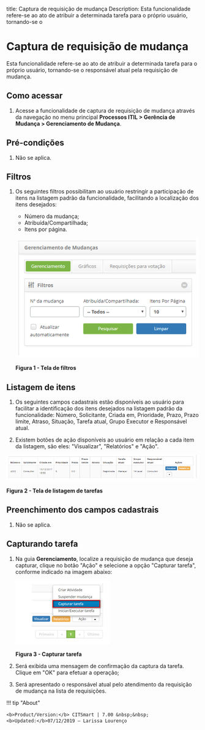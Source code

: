 title: Captura de requisição de mudança
Description: Esta funcionalidade refere-se ao ato de atribuir a determinada tarefa para o próprio usuário, tornando-se o 
# Captura de requisição de mudança

Esta funcionalidade refere-se ao ato de atribuir a determinada tarefa para o próprio usuário, tornando-se o responsável 
atual pela requisição de mudança.

Como acessar
-------------

1. Acesse a funcionalidade de captura de requisição de mudança através da navegação no menu principal
**Processos ITIL > Gerência de Mudança > Gerenciamento de Mudança**.

Pré-condições
----------------

1. Não se aplica.

Filtros
----------

1. Os seguintes filtros possibilitam ao usuário restringir a participação de itens na listagem padrão da funcionalidade, 
facilitando a localização dos itens desejados:

    - Número da mudança;
    - Atribuída/Compartilhada;
    - Itens por página.
    
    ![Filtros](images/cap-mud.img1.png)
    
    **Figura 1 - Tela de filtros**
    
Listagem de itens
------------------

1. Os seguintes campos cadastrais estão disponíveis ao usuário para facilitar a identificação dos itens desejados na 
listagem padrão da funcionalidade: Número, Solicitante, Criada em, Prioridade, Prazo, Prazo limite, Atraso, Situação, 
Tarefa atual, Grupo Executor e Responsável atual.

2. Existem botões de ação disponíveis ao usuário em relação a cada item da listagem, são eles: "Visualizar", "Relatórios"
e "Ação".

![Listagem](images/cap-mud.img2.png)

**Figura 2 - Tela de listagem de tarefas**

Preenchimento dos campos cadastrais
-------------------------------------

1. Não se aplica.

Capturando tarefa
------------------

1. Na guia **Gerenciamento**, localize a requisição de mudança que deseja capturar, clique no botão "Ação" e selecione a opção 
"Capturar tarefa", conforme indicado na imagem abaixo:

    ![Capturar](images/cap-mud.img3.png)
    
    **Figura 3 - Capturar tarefa**
    
2. Será exibida uma mensagem de confirmação da captura da tarefa. Clique em "OK" para efetuar a operação;

3. Será apresentado o responsável atual pelo atendimento da requisição de mudança na lista de requisições.

!!! tip "About"

    <b>Product/Version:</b> CITSmart | 7.00 &nbsp;&nbsp;
    <b>Updated:</b>07/12/2019 – Larissa Lourenço
